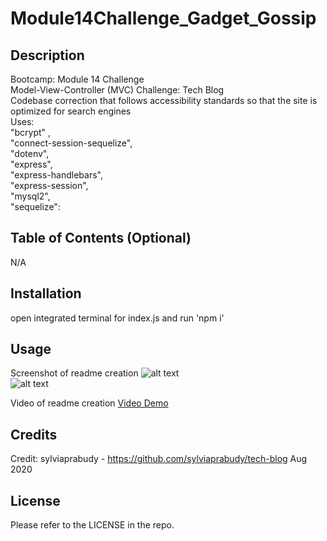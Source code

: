 # Module14Challenge_Gadget_Gossip

## Description

Bootcamp: Module 14 Challenge <br />
Model-View-Controller (MVC) Challenge: Tech Blog <br />
Codebase correction that follows accessibility standards so that the site is optimized for search engines <br />
Uses: <br />
"bcrypt" , <br />
"connect-session-sequelize", <br />
"dotenv", <br />
"express",<br />
"express-handlebars", <br />
"express-session", <br />
"mysql2", <br />
"sequelize": <br />

## Table of Contents (Optional)

N/A

## Installation

open integrated terminal for index.js and run 'npm i'

## Usage
Screenshot of readme creation
![alt text](placeholder) <br />
![alt text](placeholder)

Video of readme creation
[Video Demo](placeholder)

## Credits
Credit: sylviaprabudy - https://github.com/sylviaprabudy/tech-blog
Aug 2020

## License

Please refer to the LICENSE in the repo.
